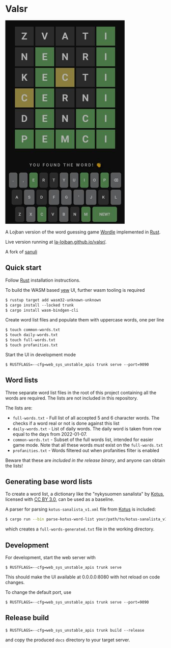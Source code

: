 # Valsr

![Valsr](/static/valsr.jpg)

A Lojban version of the word guessing game [Wordle](https://www.powerlanguage.co.uk/wordle/) implemented in [Rust](https://www.rust-lang.org).

Live version running at [la-lojban.github.io/valsr/](https://la-lojban.github.io/valsr/).

A fork of [sanuli](https://github.com/Cadiac/sanuli)

## Quick start

Follow [Rust](https://www.rust-lang.org/en-US/install.html) installation instructions.

To build the WASM based [yew](https://yew.rs/) UI, further wasm tooling is required

```
$ rustup target add wasm32-unknown-unknown
$ cargo install --locked trunk
$ cargo install wasm-bindgen-cli
```

Create word list files and populate them with uppercase words, one per line

```
$ touch common-words.txt
$ touch daily-words.txt
$ touch full-words.txt
$ touch profanities.txt
```

Start the UI in development mode
```
$ RUSTFLAGS=--cfg=web_sys_unstable_apis trunk serve --port=9090
```

## Word lists

Three separate word list files in the root of this project containing all the words are required. The lists are not included in this repository.

The lists are:
- `full-words.txt` - Full list of all accepted 5 and 6 character words. The checks if a word real or not is done against this list
- `daily-words.txt` - List of daily words. The daily word is taken from row equal to the days from 2022-01-07.
- `common-words.txt` - Subset of the full words list, intended for easier game mode. Note that all these words _must_ exist on the `full-words.txt`
- `profanities.txt` - Words filtered out when profanities filter is enabled

Beware that these are _included in the release binary_, and anyone can obtain the lists!

## Generating base word lists

To create a word list, a dictionary like the "nykysuomen sanalista" by [Kotus](https://kaino.kotus.fi/sanat/nykysuomi/), licensed with [CC BY 3.0](https://creativecommons.org/licenses/by/3.0/deed.fi), can be used as a baseline.

A parser for parsing `kotus-sanalista_v1.xml` file from [Kotus](https://kaino.kotus.fi/sanat/nykysuomi/) is included:

```bash
$ cargo run --bin parse-kotus-word-list your/path/to/kotus-sanalista_v1.xml
```

which creates a `full-words-generated.txt` file in the working directory.

## Development

For development, start the web server with

```
$ RUSTFLAGS=--cfg=web_sys_unstable_apis trunk serve
```

This should make the UI available at 0.0.0.0:8080 with hot reload on code changes.

To change the default port, use

```
$ RUSTFLAGS=--cfg=web_sys_unstable_apis trunk serve --port=9090
```

## Release build

```
$ RUSTFLAGS=--cfg=web_sys_unstable_apis trunk build --release
```

and copy the produced `docs` directory to your target server.
